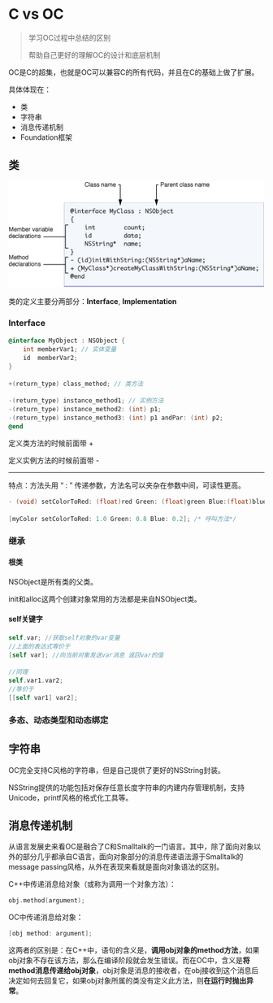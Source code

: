 # C vs OC

> 学习OC过程中总结的区别
>
> 帮助自己更好的理解OC的设计和底层机制

OC是C的超集，也就是OC可以兼容C的所有代码，并且在C的基础上做了扩展。

具体体现在：

- 类
- 字符串
- 消息传递机制
- Foundation框架



## 类

![](./pics/类声明图.jpg)

类的定义主要分两部分：**Interface**, **Implementation**

### Interface

```objective-c
@interface MyObject : NSObject {
    int memberVar1; // 实体变量
    id  memberVar2;
}

+(return_type) class_method; // 类方法

-(return_type) instance_method1; // 实例方法
-(return_type) instance_method2: (int) p1;
-(return_type) instance_method3: (int) p1 andPar: (int) p2;
@end
```

定义类方法的时候前面带 +

定义实例方法的时候前面带 -

-----------------------

特点：方法头用 “ : ” 传递参数，方法名可以夹杂在参数中间，可读性更高。

```objective-c
- (void) setColorToRed: (float)red Green: (float)green Blue:(float)blue; /* 宣告方法*/

[myColor setColorToRed: 1.0 Green: 0.8 Blue: 0.2]; /* 呼叫方法*/
```

### 继承

#### 根类

NSObject是所有类的父类。

init和alloc这两个创建对象常用的方法都是来自NSObject类。

#### self关键字

```objective-c
self.var; //获取self对象的var变量
//上面的表达式等价于
[self var]; //向当前对象发送var消息 返回var的值

//同理
self.var1.var2;
//等价于
[[self var1] var2];
```



### 多态、动态类型和动态绑定







## 字符串

OC完全支持C风格的字符串，但是自己提供了更好的NSString封装。

NSString提供的功能包括对保存任意长度字符串的内建内存管理机制，支持Unicode，printf风格的格式化工具等。



## 消息传递机制

从语言发展史来看OC是融合了C和Smalltalk的一门语言。其中，除了面向对象以外的部分几乎都承自C语言，面向对象部分的消息传递语法源于Smalltalk的message passing风格，从外在表现来看就是面向对象语法的区别。

C++中传递消息给对象（或称为调用一个对象方法）：

```c++
obj.method(argument);
```

OC中传递消息给对象：

```objective-c
[obj method: argument];
```

这两者的区别是：在C++中，语句的含义是，**调用obj对象的method方法**，如果obj对象不存在该方法，那么在编译阶段就会发生错误。而在OC中，含义是**将method消息传递给obj对象**，obj对象是消息的接收者，在obj接收到这个消息后决定如何去回复它，如果obj对象所属的类没有定义此方法，则**在运行时抛出异常**。